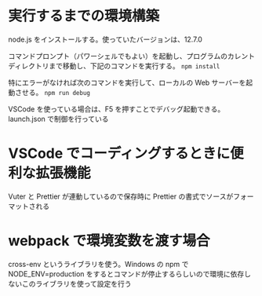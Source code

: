 # 実行するまでの環境構築

node.js をインストールする。使っていたバージョンは、12.7.0

コマンドプロンプト（パワーシェルでもよい）を起動し、プログラムのカレントディレクトリまで移動し、下記のコマンドを実行する。
`npm install`

特にエラーがなければ次のコマンドを実行して、ローカルの Web サーバーを起動させる。
`npm run debug`

VSCode を使っている場合は、F5 を押すことでデバッグ起動できる。
launch.json で制御を行っている

# VSCode でコーディングするときに便利な拡張機能

Vuter と Prettier が連動しているので保存時に Prettier の書式でソースがフォーマットされる

# webpack で環境変数を渡す場合

cross-env というライブラリを使う。Windows の npm で NODE_ENV=production をするとコマンドが停止するらしいので環境に依存しないこのライブラリを使って設定を行う
